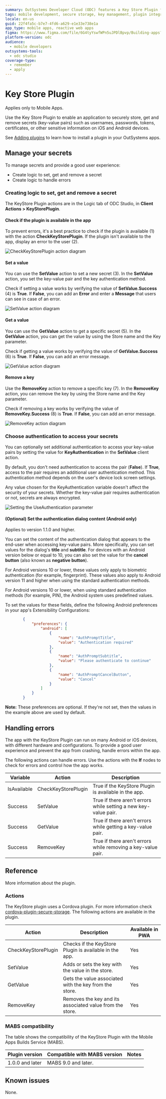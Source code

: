 ```yaml
---
summary: OutSystems Developer Cloud (ODC) features a Key Store Plugin for secure storage and management of sensitive information in mobile apps.
tags: mobile development, secure storage, key management, plugin integration, security best practices
locale: en-us
guid: 22f4fa5c-b7e7-4fd6-a629-e1e33e738e1a
app_type: mobile apps, reactive web apps
figma: https://www.figma.com/file/6G4tyYswfWPn5uJPDlBpvp/Building-apps?type=design&node-id=3303%3A22017&t=ZwHw8hXeFhwYsO5V-1
platform-version: odc
audience:
  - mobile developers
outsystems-tools:
  - odc studio
coverage-type:
  - remember
  - apply
---
```


# Key Store Plugin

<div class="info" markdown="1">

Applies only to Mobile Apps.

</div>

Use the Key Store Plugin to enable an application to securely store, get and remove secrets (key-value pairs) such as usernames, passwords, tokens, certificates, or other sensitive information on iOS and Android devices.

<div class="info" markdown="1">

See [Adding plugins](../intro.md) to learn how to install a plugin in your OutSystems apps.

</div>

## Manage your secrets

To manage secrets and provide a good user experience:

* Create logic to set, get and remove a secret
* Create logic to handle errors

### Creating logic to set, get and remove a secret

The KeyStore Plugin actions are in the Logic tab of ODC Studio, in **Client Actions > KeyStorePlugin**.

#### Check if the plugin is available in the app

To prevent errors, it's a best practice to check if the plugin is available (1) with the action **CheckKeyStorePlugin**. If the plugin isn't available to the app, display an error to the user (2).

![CheckKeyStorePlugin action diagram](images/check-key-store-plugin-action-ss.png "The CheckKeyStorePlugin action")

#### Set a value

You can use the **SetValue** action to set a new secret (3). In the **SetValue** action, you set the key-value pair and the key authentication method.

Check if setting a value works by verifying the value of **SetValue.Success** (4) is **True**. If **False**, you can add an **Error** and enter a **Message** that users can see in case of an error.

![SetValue action diagram](images/set-value-ss.png "Setting value accepts several parameters")

#### Get a value

You can use the **GetValue** action to get a specific secret (5). In the **GetValue** action, you can get the value by using the Store name and the Key parameter.

Check if getting a value works by verifying the value of **GetValue.Success** (6) is **True**. If **False**, you can add an error message.

![GetValue action diagram](images/get-value-ss.png "Getting value requires Key and Store")

#### Remove a key

Use the **RemoveKey** action to remove a specific key (7). In the **RemoveKey** action, you can remove the key by using the Store name and the Key parameter.

Check if removing a key works by verifying the value of **RemoveKey.Success** (8) is **True**. If **False**,  you can add an error message.

![RemoveKey action diagram](images/remove-key-ss.png "Action that removes a key")

### Choose authentication to access your secrets

You can optionally set additional authentication to access your key-value pairs by setting the value for **KeyAuthentication** in the **SetValue** client action.

By default, you don't need authentication to access the pair (**False**). If **True**, access to the pair requires an additional user authentication method. This authentication method depends on the user's device lock screen settings.

<div class="info" markdown="1">

Any value chosen for the KeyAuthentication variable doesn't affect the security of your secrets. Whether the key-value pair requires authentication or not, secrets are always encrypted.

</div>

![Setting the UseAuthentication parameter](images/use-authentication-ss.png "UseAuthentication is one of the parameters for the Key Store plugin actions")

#### (Optional) Set the authentication dialog content (Android only)

<div class="info" markdown="1">

Applies to version 1.1.0 and higher.

</div>

You can set the content of the authentication dialog that appears to the end-user when accessing key-value pairs. More specifically, you can set values for the dialog's **title** and **subtitle**. For devices with an Android version below or equal to 10, you can also set the value for the **cancel button** (also known as **negative button**).

<div class="info" markdown="1">

For Android versions 10 or lower, these values only apply to biometric authentication (for example, fingerprint). These values also apply to Android version 11 and higher when using the standard authentication methods.

For Android versions 10 or lower, when using standard authentication methods (for example, PIN), the Android system uses predefined values.

</div>

To set the values for these fields, define the following Android preferences in your app's Extensibility Configurations:

```json
        {
            "preferences": {
                "android": [
                    {
                        "name": "AuthPromptTitle",
                        "value": "Authentication required"
                    },
                    {
                        "name": "AuthPromptSubtitle",
                        "value": "Please authenticate to continue"
                    },
                    {
                        "name": "AuthPromptCancelButton",
                        "value": "Cancel"
                    }
                ]
            }
        }
```

**Note:** These preferences are optional. If they're not set, then the values in the example above are used by default.

## Handling errors

The app with the KeyStore Plugin can run on many Android or iOS devices, with different hardware and configurations. To provide a good user experience and prevent the app from crashing, handle errors within the app.

The following actions can handle errors. Use the actions with the **If** nodes to check for errors and control how the app works.

| Variable|Action|Description |
| ---|---|--- |
| IsAvailable|CheckKeyStorePlugin|True if the KeyStore Plugin is available in the app. |
| Success|SetValue|True if there aren't errors while setting a new key-value pair. |
| Success|GetValue|True if there aren't errors while getting a key-value pair. |
| Success|RemoveKey|True if there aren't errors while removing a key-value pair. |

## Reference

More information about the plugin.

### Actions

The KeyStore plugin uses a Cordova plugin. For more information check [cordova-plugin-secure-storage](https://github.com/OutSystems/cordova-plugin-secure-storage). The following actions are available in the plugin.

| Action|Description|Available in PWA |
| ---|---|--- |
| CheckKeyStorePlugin|Checks if the KeyStore Plugin is available in the app.|Yes |
| SetValue|Adds or sets the key with the value in the store.|Yes |
| GetValue|Gets the value associated with the key from the store.|Yes |
| RemoveKey|Removes the key and its associated value from the store.|Yes |

### MABS compatibility

The table shows the compatibility of the KeyStore Plugin with the Mobile Apps Builds Service (MABS).

| Plugin version|Compatible with MABS version|Notes |
| ---|---|-- |
| 1.0.0 and later|MABS 9.0 and later.| |

## Known issues

None.
